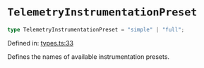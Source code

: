 # `TelemetryInstrumentationPreset`

```ts
type TelemetryInstrumentationPreset = "simple" | "full";
```

Defined in: [types.ts:33](https://github.com/adobe/aio-lib-telemetry/tree/main/source/types.ts#L33)

Defines the names of available instrumentation presets.
